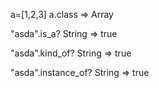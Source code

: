 a=[1,2,3]
a.class
=> Array

"asda".is_a? String
=> true

"asda".kind_of? String
=> true

"asda".instance_of? String
=> true
